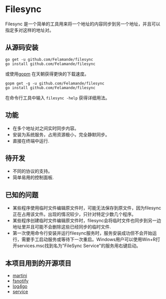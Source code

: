 ﻿# Filesync

Filesync 是一个简单的工具用来将一个地址的内容同步到另一个地址，并且可以指定多对这样的地址对。

## 从源码安装
```
go get -u github.com/Felamande/filesync
go install github.com/Felamande/filesync
```
或使用[gopm](http://gopm.io) 在天朝获得更快的下载速度。
```
gopm get -g -u github.com/Felamande/filesync 
go install github.com/Felamande/filesync
```
在命令行工具中输入 ```filesync -help``` 获得详细用法。

## 功能
* 在多个地址对之间实时同步内容。
* 安装为系统服务，占用资源极小，完全静默同步。
* 直接在终端中运行.

## 待开发
* 不同的协议的支持。
* 简单易用的控制面板.

## 已知的问题
* 某些程序使用临时文件编辑原文件时，可能无法保存到原文件，因为filesync正在占用该文件。出现的情况较少，只针对特定少数几个程序。
* 某些程序创建临时文件编辑原文件时，filesync会将临时文件也同步到另一边地址里并且可能不会删除这些已经同步的临时文件.
* 第一次使用命令行安装并运行filesync服务时，服务安装成功但不会开始运行，需要手工启动服务或等待下一次重启。Windows用户可以使用Win+R打开services.msc找到名为"FileSync Service"的服务用右键启动。

## 本项目用到的开源项目
* [martini](https://github.com/go-martini/martini)
* [fsnotify](https://gopkg.in/fsnotify.v1)
* [log4go](https://code.google.com/p/log4go)
* [service](https://github.com/kardianos/service)





